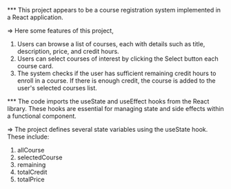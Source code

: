 *** This project appears to be a course registration system implemented in a React application. 

=> Here some features of this project,

1. Users can browse a list of courses, each with details such as title, description, price, and credit hours.
2. Users can select courses of interest by clicking the Select button each course card.
3. The system checks if the user has sufficient remaining credit hours to enroll in a course. If there is enough credit, the course is added to the user's selected courses list.



*** The code imports the useState and useEffect hooks from the React library. These hooks are essential for managing state and side effects within a functional component.

=> The project defines several state variables using the useState hook. These include:

1. allCourse
2. selectedCourse
3. remaining
4. totalCredit
5. totalPrice